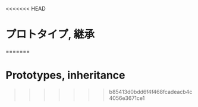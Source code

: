 <<<<<<< HEAD
# プロトタイプ, 継承
=======
# Prototypes, inheritance
>>>>>>> b85413d0bdd6f4f468fcadeacb4c4056e3671ce1
